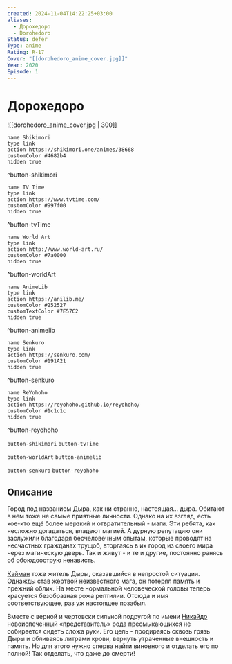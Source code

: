 ```yaml
---
created: 2024-11-04T14:22:25+03:00
aliases:
  - Дорохедоро
  - Dorohedoro
Status: defer
Type: anime
Rating: R-17
Cover: "[[dorohedoro_anime_cover.jpg]]"
Year: 2020
Episode: 1
---
```


# Дорохедоро

![[dorohedoro_anime_cover.jpg | 300]]

```button
name Shikimori
type link
action https://shikimori.one/animes/38668
customColor #4682b4
hidden true
```
^button-shikimori

```button
name TV Time
type link
action https://www.tvtime.com/
customColor #997f00
hidden true
```
^button-tvTime

```button
name World Art
type link
action http://www.world-art.ru/
customColor #7a0000
hidden true
```
^button-worldArt

```button
name AnimeLib
type link
action https://anilib.me/
customColor #252527
customTextColor #7E57C2
hidden true
```
^button-animelib

```button
name Senkuro
type link
action https://senkuro.com/
customColor #191A21
hidden true
```
^button-senkuro

```button
name ReYohoho
type link
action https://reyohoho.github.io/reyohoho/
customColor #1c1c1c
hidden true
```
^button-reyohoho

`button-shikimori` `button-tvTime`

`button-worldArt` `button-animelib`

`button-senkuro` `button-reyohoho`

## Описание

Город под названием Дыра, как ни странно, настоящая... дыра. Обитают в нём тоже не самые приятные личности. Однако на их взгляд, есть кое-кто ещё более мерзкий и отвратительный - маги. Эти ребята, как несложно догадаться, владеют магией. А дурную репутацию они заслужили благодаря бесчеловечным опытам, которые проводят на несчастных гражданах трущоб, вторгаясь в их город из своего мира через магическую дверь. Так и живут - и те и другие, постоянно ранясь об обоюдоострую ненависть.

 [Кайман](https://shikimori.one/characters/9192-caiman) тоже житель Дыры, оказавшийся в непростой ситуации. Однажды став жертвой неизвестного мага, он потерял память и прежний облик. На месте нормальной человеческой головы теперь красуется безобразная рожа рептилии. Отсюда и имя соответствующее, раз уж настоящее позабыл.

Вместе с верной и чертовски сильной подругой по имени [Никайдо](https://shikimori.one/characters/16057-nikaidou) новоиспеченный «представитель» рода пресмыкающихся не собирается сидеть сложа руки. Его цель - продираясь сквозь грязь Дыры и обливаясь литрами крови, вернуть утраченные внешность и память. Но для этого нужно сперва найти виновного и отделать его по полной! Так отделать, что даже до смерти!
